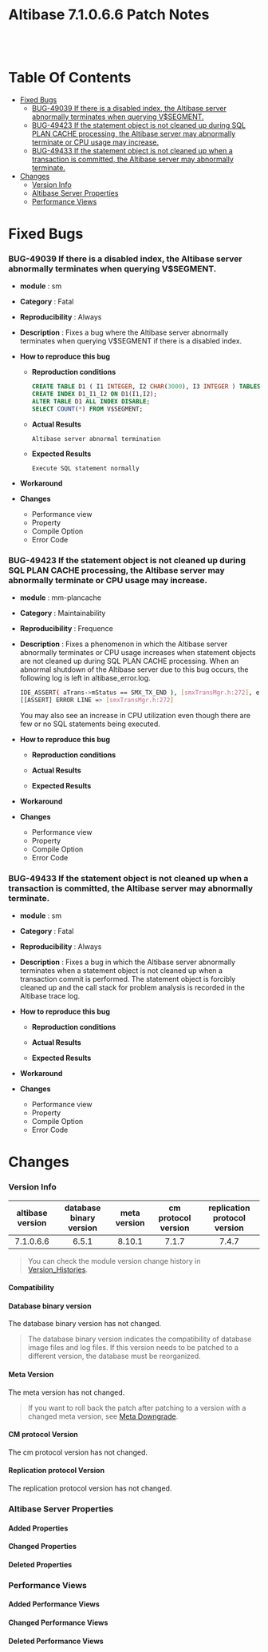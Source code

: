 Altibase 7.1.0.6.6 Patch Notes
==============================

<br/>

<br/>

# Table Of Contents

<!-- START doctoc generated TOC please keep comment here to allow auto update -->
<!-- DON'T EDIT THIS SECTION, INSTEAD RE-RUN doctoc TO UPDATE -->


- [Fixed Bugs](#fixed-bugs)
    - [BUG-49039 If there is a disabled index, the Altibase server abnormally terminates when querying V$SEGMENT.](#bug-49039if-there-is-a-disabled-index-the-altibase-server-abnormally-terminates-when-querying-vsegment)
    - [BUG-49423 If the statement object is not cleaned up during SQL PLAN CACHE processing, the Altibase server may abnormally terminate or CPU usage may increase.](#bug-49423-if-the-statement-object-is-not-cleaned-up-during-sql-plan-cache-processing-the-altibase-server-may-abnormally-terminate-or-cpu-usage-may-increase)
    - [BUG-49433 If the statement object is not cleaned up when a transaction is committed, the Altibase server may abnormally terminate.](#bug-49433if-the-statement-object-is-not-cleaned-up-when-a-transaction-is-committed-the-altibase-server-may-abnormally-terminate)
- [Changes](#changes)
    - [Version Info](#version-info)
    - [Altibase Server Properties](#altibase-server-properties)
    - [Performance Views](#performance-views)

<!-- END doctoc generated TOC please keep comment here to allow auto update -->



Fixed Bugs
==========

### BUG-49039 If there is a disabled index, the Altibase server abnormally terminates when querying V$SEGMENT.

-   **module** : sm

-   **Category** : Fatal

-   **Reproducibility** : Always

-   **Description** : Fixes a bug where the Altibase server abnormally terminates when querying V$SEGMENT if there is a disabled index.

- **How to reproduce this bug**

  - **Reproduction conditions**

    ```sql
    CREATE TABLE D1 ( I1 INTEGER, I2 CHAR(3000), I3 INTEGER ) TABLESPACE SYS_TBS_DISK_DATA;
    CREATE INDEX D1_I1_I2 ON D1(I1,I2);
    ALTER TABLE D1 ALL INDEX DISABLE;
    SELECT COUNT(*) FROM V$SEGMENT;
    ```

  - **Actual Results**

    ```
    Altibase server abnormal termination
    ```

  - **Expected Results**

    ```
    Execute SQL statement normally
    ```

-   **Workaround**

-   **Changes**

    -   Performance view
    -   Property
    -   Compile Option
    -   Error Code

### BUG-49423 If the statement object is not cleaned up during SQL PLAN CACHE processing, the Altibase server may abnormally terminate or CPU usage may increase.

- **module** : mm-plancache

- **Category** : Maintainability

- **Reproducibility** : Frequence

- **Description** : Fixes a phenomenon in which the Altibase server abnormally terminates or CPU usage increases when statement objects are not cleaned up during SQL PLAN CACHE processing. When an abnormal shutdown of the Altibase server due to this bug occurs, the following log is left in altibase_error.log.
  
  ```bash
  IDE_ASSERT( aTrans->mStatus == SMX_TX_END ), [smxTransMgr.h:272], errno=[2]
  [[ASSERT] ERROR LINE => [smxTransMgr.h:272]
  ```
  
  You may also see an increase in CPU utilization even though there are few or no SQL statements being executed.
  
- **How to reproduce this bug**

  - **Reproduction conditions**

  - **Actual Results**

  - **Expected Results**

- **Workaround**

- **Changes**

  -   Performance view
  -   Property
  -   Compile Option
  -   Error Code

### BUG-49433 If the statement object is not cleaned up when a transaction is committed, the Altibase server may abnormally terminate.

-   **module** : sm

-   **Category** : Fatal

-   **Reproducibility** : Always

-   **Description** : Fixes a bug in which the Altibase server abnormally terminates when a statement object is not cleaned up when a transaction commit is performed. The statement object is forcibly cleaned up and the call stack for problem analysis is recorded in the Altibase trace log.
    
-   **How to reproduce this bug**

    -   **Reproduction conditions**

    -   **Actual Results**

    -   **Expected Results**

-   **Workaround**

-   **Changes**

    -   Performance view
    -   Property
    -   Compile Option
    -   Error Code

Changes
=======

### Version Info

| altibase version | database binary version | meta version | cm protocol version | replication protocol version |
| :--------------: | :---------------------: | :----------: | :-----------------: | :--------------------------: |
|    7.1.0.6.6     |          6.5.1          |    8.10.1    |        7.1.7        |            7.4.7             |

> You can check the module version change history in [Version\_Histories](https://github.com/ALTIBASE/Documents/blob/master/PatchNotes/Altibase_7.1/Altibase_7_1_Version_Histories.md).

#### Compatibility

#### Database binary version

The database binary version has not changed.

> The database binary version indicates the compatibility of database image files and log files. If this version needs to be patched to a different version, the database must be reorganized.

#### Meta Version

The meta version has not changed.

> If you want to roll back the patch after patching to a version with a changed meta version, see [Meta Downgrade](https://github.com/ALTIBASE/Documents/blob/master/Manuals/Altibase_7.1/eng/Installation%20Guide.md#meta-downgrade).

#### CM protocol Version

The cm protocol version has not changed.

#### Replication protocol Version

The replication protocol version has not changed.



### Altibase Server Properties

#### Added Properties

#### Changed Properties

#### Deleted Properties

### Performance Views

#### Added Performance Views

#### Changed Performance Views

#### Deleted Performance Views
